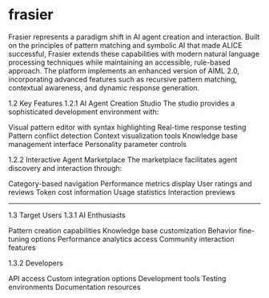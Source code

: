 # frasier

Frasier represents a paradigm shift in AI agent creation and interaction. Built on the principles of pattern matching and symbolic AI that made ALICE successful, Frasier extends these capabilities with modern natural language processing techniques while maintaining an accessible, rule-based approach. The platform implements an enhanced version of AIML 2.0, incorporating advanced features such as recursive pattern matching, contextual awareness, and dynamic response generation.

1.2 Key Features
1.2.1 AI Agent Creation Studio
The studio provides a sophisticated development environment with:

Visual pattern editor with syntax highlighting
Real-time response testing
Pattern conflict detection
Context visualization tools
Knowledge base management interface
Personality parameter controls

1.2.2 Interactive Agent Marketplace
The marketplace facilitates agent discovery and interaction through:

Category-based navigation
Performance metrics display
User ratings and reviews
Token cost information
Usage statistics
Interaction previews

-----------------------------------------------------

1.3 Target Users
1.3.1 AI Enthusiasts

Pattern creation capabilities
Knowledge base customization
Behavior fine-tuning options
Performance analytics access
Community interaction features

1.3.2 Developers

API access
Custom integration options
Development tools
Testing environments
Documentation resources

